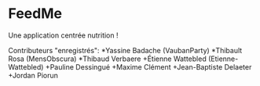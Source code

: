 # FeedMe
Une application centrée nutrition !

Contributeurs "enregistrés":
  *Yassine Badache (VaubanParty)
  *Thibault Rosa   (MensObscura)
  *Thibaud Verbaere
  +Étienne Wattebled (Etienne-Wattebled)
  +Pauline Dessingué
  +Maxime Clément
  +Jean-Baptiste Delaeter
  +Jordan Piorun
